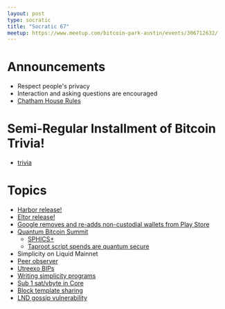 ```yaml
---
layout: post
type: socratic
title: "Socratic 67"
meetup: https://www.meetup.com/bitcoin-park-austin/events/306712632/
---
```


# Announcements

- Respect people's privacy
- Interaction and asking questions are encouraged
- [Chatham House Rules](https://www.chathamhouse.org/about-us/chatham-house-rule)

# Semi-Regular Installment of Bitcoin Trivia!

- [trivia](todo)

# Topics

- [Harbor release!](https://harbor.cash)
- [Eltor release!](https://github.com/el-tor/eltord)
- [Google removes and re-adds non-custodial wallets from Play Store](https://x.com/NewsFromGoogle/status/1955741506440192463)
- [Quantum Bitcoin Summit](https://x.com/PresidioBitcoin/status/1950333816004104319)
  - [SPHICS+](https://insider.btcpp.dev/p/sphincs)
  - [Taproot script spends are quantum secure](https://groups.google.com/g/bitcoindev/c/ydE5u5C0xVc)
- Simplicity on Liquid Mainnet
- [Peer observer](https://x.com/0xB10C/status/1950216578194170276)
- [Utreexo BIPs](https://groups.google.com/g/bitcoindev/c/W1lxBraKG_E)
- [Writing simplicity programs](https://delvingbitcoin.org/t/writing-simplicity-programs-with-simplicityhl/1900)
- [Sub 1 sat/vbyte in Core](https://github.com/bitcoin/bitcoin/pull/33106)
- [Block template sharing](https://delvingbitcoin.org/t/sharing-block-templates/1906)
- [LND gossip vulnerability](https://delvingbitcoin.org/t/disclosure-lnd-gossip-timestamp-filter-dos/1859)
